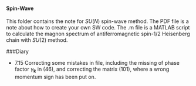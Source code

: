 #### Spin-Wave 
This folder contains the note for $SU(N)$ spin-wave method. The PDF file is a note about how to create your own SW code. The .m file is a MATLAB script to calculate the magnon spectrum of antiferromagnetic spin-1/2 Heisenberg chain with $SU(2)$ method.

###Diary
+ 7.15 Correcting some mistakes in file, including the missing of phase factor $\gamma_{\boldsymbol{k}}$ in (46), and correcting the matrix (101), where a wrong momentum sign has been put on.
